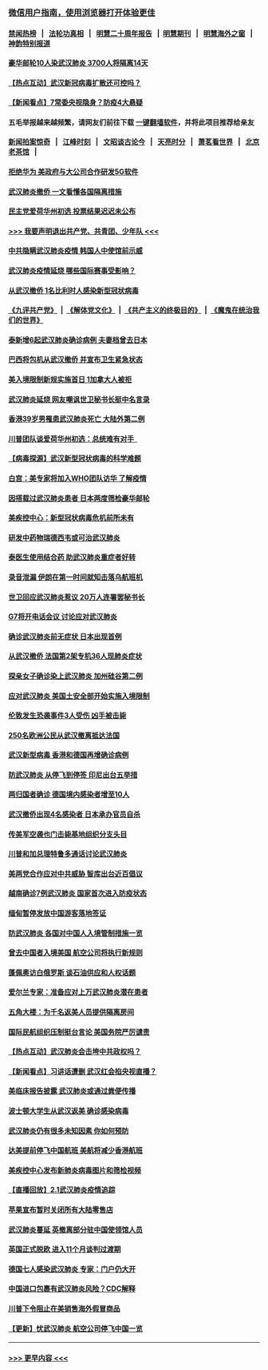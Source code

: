 ### [微信用户指南，使用浏览器打开体验更佳](https://github.com/gfw-breaker/banned-news1/blob/master/indexes/wechat-guide.md?t=0)
#### [禁闻热榜](热点新闻.md?t=0)  &nbsp;&nbsp;|&nbsp;&nbsp; [法轮功真相](https://github.com/gfw-breaker/truth/blob/master/README.md?t=0) &nbsp;&nbsp;|&nbsp;&nbsp; [明慧二十周年报告](https://github.com/gfw-breaker/mh-reports/blob/master/README.md?t=0) &nbsp;&nbsp;|&nbsp;&nbsp;[明慧期刊](https://github.com/gfw-breaker/mh-qikan) &nbsp;&nbsp;|&nbsp;&nbsp; [明慧海外之窗](https://github.com/gfw-breaker/mh-news/blob/master/README.md?t=0) &nbsp;&nbsp;|&nbsp;&nbsp; [神韵特别报道](https://github.com/gfw-breaker/mh-news/blob/master/shenyun.md?t=0)
#### [豪华邮轮10人染武汉肺炎 3700人将隔离14天](../pages/nsc418/n11845543.md?t=02051522) 
#### [【热点互动】武汉新冠病毒扩散还可控吗？](../pages/nsc418/n11844750.md?t=02051522) 
#### [【新闻看点】7常委央视隐身？防疫4大悬疑](../pages/nsc418/n11844611.md?t=02051522) 
#### 五毛举报越来越频繁，请网友们前往下载 [一键翻墙软件](https://github.com/gfw-breaker/ssr-accounts)，并将此项目推荐给亲友
#### [新闻拍案惊奇](https://github.com/gfw-breaker/banned-news1/blob/master/pages/link4.md) &nbsp;&nbsp;|&nbsp;&nbsp; [江峰时刻](https://github.com/gfw-breaker/banned-news1/blob/master/pages/link4.md) &nbsp;&nbsp;|&nbsp;&nbsp; [文昭谈古论今](https://github.com/gfw-breaker/banned-news1/blob/master/pages/link4.md) &nbsp;&nbsp;|&nbsp;&nbsp; [天亮时分](https://github.com/gfw-breaker/banned-news1/blob/master/pages/link4.md) &nbsp;&nbsp;|&nbsp;&nbsp; [萧茗看世界](https://github.com/gfw-breaker/banned-news1/blob/master/pages/link4.md) &nbsp;&nbsp;|&nbsp;&nbsp; [北京老茶馆](https://github.com/gfw-breaker/banned-news1/blob/master/pages/link4.md) &nbsp;&nbsp;|&nbsp;&nbsp; 
#### [拒绝华为 美政府与大公司合作研发5G软件](../pages/nsc418/n11844625.md?t=02051522) 
#### [武汉肺炎撤侨 一文看懂各国隔离措施](../pages/nsc418/n11844216.md?t=02051522) 
#### [民主党爱荷华州初选 投票结果迟迟未公布](../pages/nsc418/n11844207.md?t=02051522) 
#### [>>> 我要声明退出共产党、共青团、少年队 <<<](https://github.com/begood0513/goodnews/blob/master/quit/letter.md) 
#### [中共隐瞒武汉肺炎疫情 韩国人中使馆前示威](../pages/nsc418/n11844084.md?t=02051522) 
#### [武汉肺炎疫情延烧 哪些国际赛事受影响？](../pages/nsc418/n11843958.md?t=02051522) 
#### [从武汉撤侨 1名比利时人感染新型冠状病毒](../pages/nsc418/n11843977.md?t=02051522) 
#### [《九评共产党》](https://github.com/begood0513/9ping.md/blob/master/README.md) &nbsp;|&nbsp; [《解体党文化》](../../../../jtdwh.md/blob/master/README.md)  &nbsp;|&nbsp; [《共产主义的终极目的》](../../../../gczydzjmd.md/blob/master/README.md) &nbsp;|&nbsp; [《魔鬼在统治我们的世界》](../../../../mgztzwmdsj.md/blob/master/README.md) 
#### [泰新增6起武汉肺炎确诊病例 夫妻档曾去日本](../pages/nsc418/n11843900.md?t=02051522) 
#### [巴西将包机从武汉撤侨 并宣布卫生紧急状态](../pages/nsc418/n11843418.md?t=02051522) 
#### [美入境限制新规实施首日 1加拿大人被拒](../pages/nsc418/n11843058.md?t=02051522) 
#### [武汉肺炎延烧 网友嘲讽世卫秘书长挺中名言录](../pages/nsc418/n11843056.md?t=02051522) 
#### [香港39岁男罹患武汉肺炎死亡 大陆外第二例](../pages/nsc418/n11843026.md?t=02051522) 
#### [川普团队谈爱荷华州初选：总统难有对手  ](../pages/nsc418/n11842867.md?t=02051522) 
#### [【病毒探源】武汉新型冠状病毒的科学难题](../pages/nsc418/n11842176.md?t=02051522) 
#### [白宫：美专家将加入WHO团队访华 了解疫情](../pages/nsc418/n11842198.md?t=02051522) 
#### [因搭载过武汉肺炎患者 日本两度筛检豪华邮轮](../pages/nsc418/n11842447.md?t=02051522) 
#### [美疾控中心：新型冠状病毒危机前所未有](../pages/nsc418/n11842406.md?t=02051522) 
#### [研发中药物瑞德西韦或可治武汉肺炎](../pages/nsc418/n11842100.md?t=02051522) 
#### [泰医生使用结合药 助武汉肺炎重症者好转](../pages/nsc418/n11842096.md?t=02051522) 
#### [录音泄漏 伊朗在第一时间就知击落乌航班机](../pages/nsc418/n11842002.md?t=02051522) 
#### [世卫回应武汉肺炎惹议 20万人连署罢秘书长](../pages/nsc418/n11841664.md?t=02051522) 
#### [G7将开电话会议 讨论应对武汉肺炎](../pages/nsc418/n11841658.md?t=02051522) 
#### [确诊武汉肺炎前无症状 日本出现首例](../pages/nsc418/n11841567.md?t=02051522) 
#### [从武汉撤侨 法国第2架专机36人现肺炎症状](../pages/nsc418/n11841382.md?t=02051522) 
#### [探亲女子确诊染上武汉肺炎 加州硅谷第二例](../pages/nsc418/n11839784.md?t=02051522) 
#### [应对武汉肺炎 美国土安全部开始实施入境限制](../pages/nsc418/n11839729.md?t=02051522) 
#### [伦敦发生恐袭事件3人受伤 凶手被击毙](../pages/nsc418/n11839442.md?t=02051522) 
#### [250名欧洲公民从武汉撤离抵达法国](../pages/nsc418/n11839438.md?t=02051522) 
#### [武汉新型病毒 香港和德国再增确诊病例](../pages/nsc418/n11839381.md?t=02051522) 
#### [防武汉肺炎 从停飞到停签 印尼出台五举措](../pages/nsc418/n11839282.md?t=02051522) 
#### [两归国者确诊 德国境内感染者增至10人](../pages/nsc418/n11839164.md?t=02051522) 
#### [武汉撤侨出现4名感染者 日本承办官员自杀](../pages/nsc418/n11839044.md?t=02051522) 
#### [传美军空袭也门击毙基地组织分支头目](../pages/nsc418/n11839210.md?t=02051522) 
#### [川普和加总理特鲁多通话讨论武汉肺炎](../pages/nsc418/n11839128.md?t=02051522) 
#### [美两党合作应对中共威胁 智库出台近百倡议](../pages/nsc418/n11838437.md?t=02051522) 
#### [越南确诊7例武汉肺炎 国家首次进入防疫状态](../pages/nsc418/n11838860.md?t=02051522) 
#### [缅甸暂停发放中国游客落地签证](../pages/nsc418/n11838730.md?t=02051522) 
#### [防武汉肺炎 各国对中国人入境管制措施一览](../pages/nsc418/n11838726.md?t=02051522) 
#### [曾去中国者入境美国 航空公司将执行新规则](../pages/nsc418/n11838375.md?t=02051522) 
#### [蓬佩奥访白俄罗斯 谈石油供应和人权话题](../pages/nsc418/n11838242.md?t=02051522) 
#### [爱尔兰专家：准备应对上万武汉肺炎潜在患者](../pages/nsc418/n11837978.md?t=02051522) 
#### [五角大楼：为千名返美人员提供隔离房间](../pages/nsc418/n11837831.md?t=02051522) 
#### [国际民航组织压制挺台言论 美国务院严厉谴责](../pages/nsc418/n11837791.md?t=02051522) 
#### [【热点互动】武汉肺炎会击垮中共政权吗？](../pages/nsc418/n11837779.md?t=02051522) 
#### [【新闻看点】习讲话遭删 武汉红会掐央视直播？](../pages/nsc418/n11837573.md?t=02051522) 
#### [美临床报告披露 武汉肺炎或通过粪便传播](../pages/nsc418/n11837626.md?t=02051522) 
#### [波士顿大学生从武汉返美 确诊感染病毒](../pages/nsc418/n11837580.md?t=02051522) 
#### [武汉肺炎仍有很多未知因素 你如何预防](../pages/nsc418/n11837666.md?t=02051522) 
#### [达美提前停飞中国航班 美航将减少香港航班](../pages/nsc418/n11837649.md?t=02051522) 
#### [美疾控中心发布新肺炎病毒图片和筛检视频](../pages/nsc418/n11837491.md?t=02051522) 
#### [【直播回放】2.1武汉肺炎疫情追踪](../pages/nsc418/n11837232.md?t=02051522) 
#### [苹果宣布暂时关闭所有大陆零售店](../pages/nsc418/n11837097.md?t=02051522) 
#### [武汉肺炎蔓延 英撤离部分驻中国使领馆人员](../pages/nsc418/n11837061.md?t=02051522) 
#### [英国正式脱欧 进入11个月谈判过渡期](../pages/nsc418/n11836911.md?t=02051522) 
#### [德国七人感染武汉肺炎 专家：门户仍大开](../pages/nsc418/n11836344.md?t=02051522) 
#### [中国进口包裹有武汉肺炎风险？CDC解释](../pages/nsc418/n11836321.md?t=02051522) 
#### [川普下令阻止在美销售海外假冒商品](../pages/nsc418/n11836261.md?t=02051522) 
#### [【更新】忧武汉肺炎 航空公司停飞中国一览](../pages/nsc418/n11835931.md?t=02051522) 

----
#### [ >>> 更早内容 <<< ](../indexes/nsc418-earlier.md)
